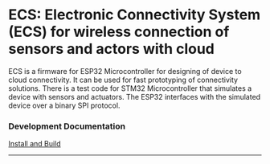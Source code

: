 ECS: Electronic Connectivity System (ECS) for wireless connection of sensors and actors with cloud 
======

ECS is a firmware for ESP32 Microcontroller for designing of device to cloud connectivity. It can be used for fast prototyping of connectivity solutions.
There is a test code for STM32 Microcontroller that simulates a device with sensors and actuators. The ESP32 interfaces with the simulated device over a binary SPI protocol.
### Development Documentation

[Install and Build](Install_and_build.md)

---
